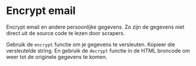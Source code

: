 # Encrypt email
Encrypt email en andere persoonlijke gegevens. Zo zijn de gegevens niet direct uit de source code te lezen door scrapers.

Gebruik de `encrypt` functie om je gegevens te versleuten. Kopieer die versleutelde string. En gebruik de `decrypt` functie in de HTML broncode om weer tot de originele gegevens te komen.

<Voorbeeld invoegen>
  
